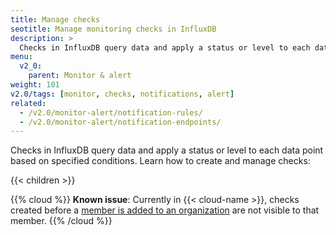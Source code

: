```yaml
---
title: Manage checks
seotitle: Manage monitoring checks in InfluxDB
description: >
  Checks in InfluxDB query data and apply a status or level to each data point based on specified conditions.
menu:
  v2_0:
    parent: Monitor & alert
weight: 101
v2.0/tags: [monitor, checks, notifications, alert]
related:
  - /v2.0/monitor-alert/notification-rules/
  - /v2.0/monitor-alert/notification-endpoints/
---
```


Checks in InfluxDB query data and apply a status or level to each data point based on specified conditions.
Learn how to create and manage checks:

{{< children >}}

{{% cloud %}}
**Known issue**: Currently in {{< cloud-name >}}, checks created before a [member is added to an organization](/v2.0/account-management/multi-member) are not visible to that member.
{{% /cloud %}}
